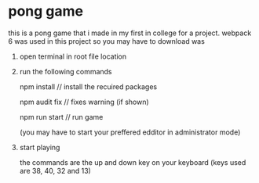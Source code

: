 # pong game

this is a pong game that i made in my first in college for a project. 
webpack 6 was used in this project so you may have to download was

1) open terminal in root file location 

2) run the following commands 

   npm install        // install the recuired packages 
   
   npm audit fix      // fixes warning (if shown) 
   
   npm run start      // run game 
   
      (you may have to start your preffered edditor in administrator mode)
   
3) start playing 
   
   the commands are the up and down key on your keyboard (keys used are 38, 40, 32 and 13)
   

